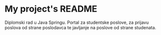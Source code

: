 # My project's README
Diplomski rad u Java Springu. Portal za studentske poslove, za prijavu poslova od strane poslodavca te javljanje na poslove od strane studenata.
